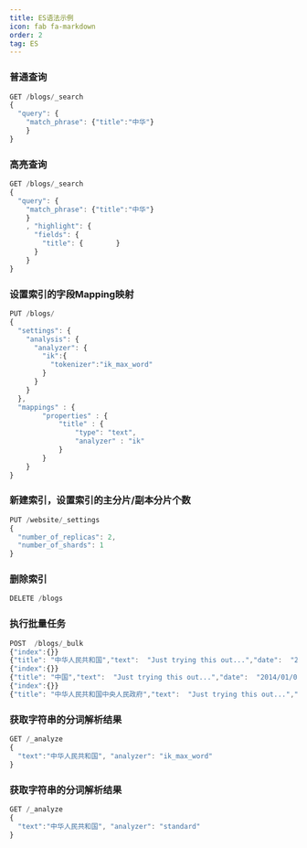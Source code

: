 ```yaml
---
title: ES语法示例
icon: fab fa-markdown
order: 2
tag: ES
---
```

### 普通查询
```js
GET /blogs/_search
{
  "query": {
    "match_phrase": {"title":"中华"}
    }
}
```

### 高亮查询
```js
GET /blogs/_search
{
  "query": {
    "match_phrase": {"title":"中华"}
    }
    , "highlight": {
      "fields": {
        "title": {        }
      }
    }
}
```

### 设置索引的字段Mapping映射
```js
PUT /blogs/
{
  "settings": {
    "analysis": {
      "analyzer": {
        "ik":{
          "tokenizer":"ik_max_word"
        }
      }
    }
  },
  "mappings" : {
        "properties" : {
            "title" : {
                "type": "text",
                "analyzer" : "ik"
            }
        }
    }
}
```

### 新建索引，设置索引的主分片/副本分片个数
```js
PUT /website/_settings
{
  "number_of_replicas": 2,
  "number_of_shards": 1
}
```

### 删除索引
```js
DELETE /blogs
```

### 执行批量任务
```js
POST  /blogs/_bulk
{"index":{}}
{"title": "中华人民共和国","text":  "Just trying this out...","date":  "2014/01/04"}
{"index":{}}
{"title": "中国","text":  "Just trying this out...","date":  "2014/01/04"}
{"index":{}}
{"title": "中华人民共和国中央人民政府","text":  "Just trying this out...","date":  "2014/01/04"}
```

### 获取字符串的分词解析结果
```js
GET /_analyze
{
  "text":"中华人民共和国", "analyzer": "ik_max_word"
}
```

### 获取字符串的分词解析结果
```js
GET /_analyze
{
  "text":"中华人民共和国", "analyzer": "standard"
}
```


